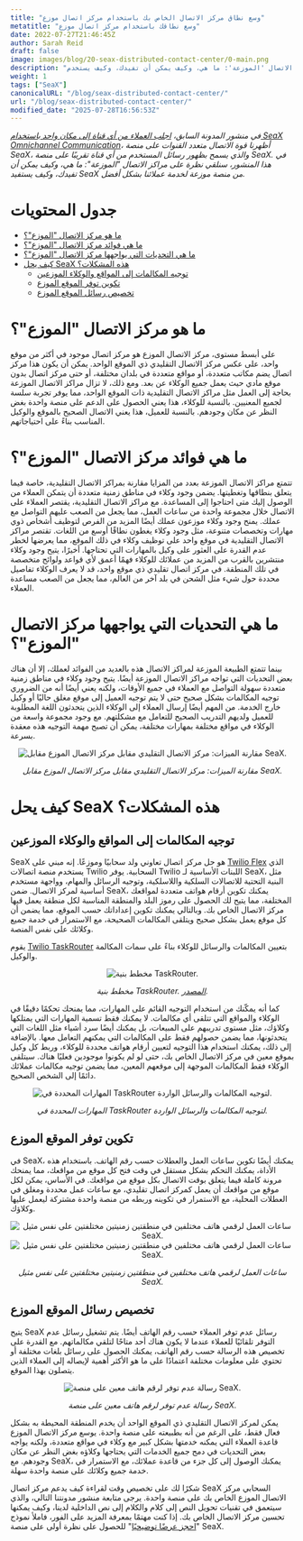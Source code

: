 ```yaml
---
title: "وسع نطاق مركز الاتصال الخاص بك باستخدام مركز اتصال موزع"
metatitle: "وسع نطاقك باستخدام مركز اتصال موزع"
date: 2022-07-27T21:46:45Z
author: Sarah Reid
draft: false
image: images/blog/20-seax-distributed-contact-center/0-main.png
description: "في هذه المدونة، سنلقي نظرة على مراكز الاتصال 'الموزعة': ما هي، وكيف يمكن أن تفيدك، وكيف يستخدم SeaX هذا لخدمة عملائنا بشكل أفضل."
weight: 1
tags: ["SeaX"]
canonicalURL: "/blog/seax-distributed-contact-center/"
url: "/blog/seax-distributed-contact-center/"
modified_date: "2025-07-28T16:56:53Z"
---
```


*في منشور المدونة السابق، [اجلب العملاء من أي قناة إلى مكان واحد باستخدام SeaX Omnichannel Communication](https://seasalt.ai/blog/19-seax-omnichannel-communication/)، أظهرنا قوة الاتصال متعدد القنوات على منصة SeaX، والذي يسمح بظهور رسائل المستخدم من أي قناة تقريبًا على منصة SeaX. في هذا المنشور، سنلقي نظرة على مراكز الاتصال "الموزعة": ما هي، وكيف يمكن أن تفيدك، وكيف يستفيد SeaX من منصة موزعة لخدمة عملائنا بشكل أفضل.*

# جدول المحتويات
- [ما هو مركز الاتصال "الموزع"؟](#ما-هو-مركز-الاتصال-الموزع؟)
- [ما هي فوائد مركز الاتصال "الموزع"؟](#ما-هي-فوائد-مركز-الاتصال-الموزع؟)
- [ما هي التحديات التي يواجهها مركز الاتصال "الموزع"؟](#ما-هي-التحديات-التي-يواجهها-مركز-الاتصال-الموزع؟)
- [كيف يحل SeaX هذه المشكلات؟](#كيف-يحل-seax-هذه-المشكلات؟)
    - [توجيه المكالمات إلى المواقع والوكلاء الموزعين](#توجيه-المكالمات-إلى-المواقع-والوكلاء-الموزعين)
    - [تكوين توفر الموقع الموزع](#تكوين-توفر-الموقع-الموزع)
    - [تخصيص رسائل الموقع الموزع](#تخصيص-رسائل-الموقع-الموزع)

# ما هو مركز الاتصال "الموزع"؟
على أبسط مستوى، مركز الاتصال الموزع هو مركز اتصال موجود في أكثر من موقع واحد، على عكس مركز الاتصال التقليدي ذي الموقع الواحد. يمكن أن يكون هذا مركز اتصال يضم مكاتب متعددة، أو مواقع متعددة في بلدان مختلفة، أو حتى مركز اتصال بدون موقع مادي حيث يعمل جميع الوكلاء عن بعد. ومع ذلك، لا تزال مراكز الاتصال الموزعة بحاجة إلى العمل مثل مراكز الاتصال التقليدية ذات الموقع الواحد، مما يوفر تجربة سلسة لجميع المعنيين. بالنسبة للوكلاء، هذا يعني الحصول على الدعم على منصة واحدة بغض النظر عن مكان وجودهم. بالنسبة للعميل، هذا يعني الاتصال الصحيح بالموقع والوكيل المناسب بناءً على احتياجاتهم.

# ما هي فوائد مركز الاتصال "الموزع"؟
تتمتع مراكز الاتصال الموزعة بعدد من المزايا مقارنة بمراكز الاتصال التقليدية، خاصة فيما يتعلق بنطاقها وتغطيتها. يضمن وجود وكلاء في مناطق زمنية متعددة أن يتمكن العملاء من الوصول إليك متى احتاجوا إلى المساعدة. مع مراكز الاتصال التقليدية، يقتصر العملاء على الاتصال خلال مجموعة واحدة من ساعات العمل، مما يجعل من الصعب عليهم التواصل مع عملك. يمنح وجود وكلاء موزعون عملك أيضًا المزيد من الفرص لتوظيف أشخاص ذوي مهارات وتخصصات متنوعة، مثل وجود وكلاء يغطون نطاقًا أوسع من اللغات. تقتصر مراكز الاتصال التقليدية في موقع واحد على توظيف وكلاء في ذلك الموقع، مما يعرضها لخطر عدم القدرة على العثور على وكيل بالمهارات التي تحتاجها. أخيرًا، يتيح وجود وكلاء منتشرين بالقرب من المزيد من عملائك للوكلاء فهمًا أعمق لأي قواعد ولوائح متخصصة في تلك المنطقة. في مركز اتصال تقليدي ذي موقع واحد، قد لا يعرف الوكلاء تفاصيل محددة حول شيء مثل الشحن في بلد آخر من العالم، مما يجعل من الصعب مساعدة العملاء.


# ما هي التحديات التي يواجهها مركز الاتصال "الموزع"؟
بينما تتمتع الطبيعة الموزعة لمراكز الاتصال هذه بالعديد من الفوائد لعملك، إلا أن هناك بعض التحديات التي تواجه مراكز الاتصال الموزعة أيضًا. يتيح وجود وكلاء في مناطق زمنية متعددة سهولة التواصل مع العملاء في جميع الأوقات، ولكنه يعني أيضًا أنه من الضروري توجيه المكالمات بشكل صحيح حتى لا يتم توجيه العميل إلى موقع مغلق حاليًا أو وكيل خارج الخدمة. من المهم أيضًا إرسال العملاء إلى الوكلاء الذين يتحدثون اللغة المطلوبة للعميل ولديهم التدريب الصحيح للتعامل مع مشكلتهم. مع وجود مجموعة واسعة من الوكلاء في مواقع مختلفة بمهارات مختلفة، يمكن أن تصبح مهمة التوجيه هذه معقدة بسرعة.

<center>
<img src="/images/blog/20-seax-distributed-contact-center/1-feature-comparison.png" alt="مقارنة الميزات: مركز الاتصال التقليدي مقابل مركز الاتصال الموزع مقابل SeaX."/>

*مقارنة الميزات: مركز الاتصال التقليدي مقابل مركز الاتصال الموزع مقابل SeaX.*
</center>

# كيف يحل SeaX هذه المشكلات؟

## توجيه المكالمات إلى المواقع والوكلاء الموزعين
SeaX هو حل مركز اتصال تعاوني ولد سحابيًا وموزعًا. إنه مبني على [Twilio Flex](https://www.twilio.com/flex) الذي يستخدم منصة اتصالات Twilio السحابية. يوفر Twilio اللبنات الأساسية لـ SeaX، مثل البنية التحتية للاتصالات السلكية واللاسلكية، وتوجيه الرسائل والمهام، وواجهة مستخدم أساسية لمركز الاتصال. ضمن SeaX، يمكنك تكوين أرقام هواتف متعددة لمواقعك المختلفة، مما يتيح لك الحصول على رموز البلد والمنطقة المناسبة لكل منطقة يعمل فيها مركز الاتصال الخاص بك. وبالتالي يمكنك تكوين إعداداتك حسب الموقع، مما يضمن أن كل موقع يعمل بشكل صحيح ويتلقى المكالمات الصحيحة، مع الاستمرار في خدمة جميع وكلائك على نفس المنصة.

يقوم [Twilio TaskRouter](https://www.twilio.com/taskrouter) بتعيين المكالمات والرسائل للوكلاء بناءً على سمات المكالمة والوكيل.

<center>
<img src="/images/blog/20-seax-distributed-contact-center/2-taskrouter.png" alt="مخطط بنية TaskRouter."/>

*مخطط بنية TaskRouter. [المصدر](https://twilio-cms-prod.s3.amazonaws.com/images/taskrouter-diagram.width-800.png).*
</center>

كما أنه يمكّنك من استخدام التوجيه القائم على المهارات، مما يمنحك تحكمًا دقيقًا في الوكلاء والمواقع التي تتلقى أي مكالمات. لا يمكنك فقط تسمية المهارات التي يمتلكها وكلاؤك، مثل مستوى تدريبهم على المبيعات، بل يمكنك أيضًا سرد أشياء مثل اللغات التي يتحدثونها، مما يضمن حصولهم فقط على المكالمات التي يمكنهم التعامل معها. بالإضافة إلى ذلك، يمكنك استخدام هذا التوجيه لتعيين أرقام هواتف محددة للوكلاء، وربط كل وكيل بموقع معين في مركز الاتصال الخاص بك، حتى لو لم يكونوا موجودين فعليًا هناك. سيتلقى الوكلاء فقط المكالمات الموجهة إلى موقعهم المعين، مما يضمن توجيه مكالمات عملائك دائمًا إلى الشخص الصحيح.

<center>
<img src="/images/blog/20-seax-distributed-contact-center/3-skills.png" alt="المهارات المحددة في TaskRouter لتوجيه المكالمات والرسائل الواردة."/>

*المهارات المحددة في TaskRouter لتوجيه المكالمات والرسائل الواردة.*
</center>

## تكوين توفر الموقع الموزع
في SeaX، يمكنك أيضًا تكوين ساعات العمل والعطلات حسب رقم الهاتف. باستخدام هذه الأداة، يمكنك التحكم بشكل مستقل في وقت فتح كل موقع من مواقعك، مما يمنحك مرونة كاملة فيما يتعلق بوقت الاتصال بكل موقع من مواقعك. في الأساس، يمكن لكل موقع من مواقعك أن يعمل كمركز اتصال تقليدي، مع ساعات عمل محددة ومغلق في العطلات المحلية، مع الاستمرار في تكوينه وربطه من منصة واحدة مشتركة ليعمل عليها وكلاؤك.

<center>
<img src="/images/blog/20-seax-distributed-contact-center/4-open-hours.png" alt="ساعات العمل لرقمي هاتف مختلفين في منطقتين زمنيتين مختلفتين على نفس مثيل SeaX."/>
</center>

<center>
<img src="/images/blog/20-seax-distributed-contact-center/5-open-hours.png" alt="ساعات العمل لرقمي هاتف مختلفين في منطقتين زمنيتين مختلفتين على نفس مثيل SeaX."/>

*ساعات العمل لرقمي هاتف مختلفين في منطقتين زمنيتين مختلفتين على نفس مثيل SeaX.*
</center>

## تخصيص رسائل الموقع الموزع
يتيح SeaX رسائل عدم توفر العملاء حسب رقم الهاتف أيضًا. يتم تشغيل رسائل عدم التوفر تلقائيًا للعملاء عندما لا يكون هناك أحد متاحًا لتلقي مكالماتهم. مع القدرة على تخصيص هذه الرسالة حسب رقم الهاتف، يمكنك الحصول على رسائل بلغات مختلفة أو تحتوي على معلومات مختلفة اعتمادًا على ما هو الأكثر أهمية لإيصاله إلى العملاء الذين يتصلون بهذا الموقع.

<center>
<img src="/images/blog/20-seax-distributed-contact-center/6-unavailable-message.png" alt="رسالة عدم توفر لرقم هاتف معين على منصة SeaX."/>

*رسالة عدم توفر لرقم هاتف معين على منصة SeaX.*
</center>

يمكن لمركز الاتصال التقليدي ذي الموقع الواحد أن يخدم المنطقة المحيطة به بشكل فعال فقط، على الرغم من أنه بطبيعته على منصة واحدة. يوسع مركز الاتصال الموزع قاعدة العملاء التي يمكنه خدمتها بشكل كبير مع وكلاء في مواقع متعددة، ولكنه يواجه بعض التحديات في دمج جميع الخدمات التي يحتاجها وكلاؤه بغض النظر عن مكان وجودهم. مع SeaX، يمكنك الوصول إلى كل جزء من قاعدة عملائك، مع الاستمرار في خدمة جميع وكلائك على منصة واحدة سهلة.

شكرًا لك على تخصيص وقت لقراءة كيف يدعم مركز اتصال SeaX السحابي مركز الاتصال الموزع الخاص بك على منصة واحدة. يرجى متابعة منشور مدونتنا التالي، والذي سيتعمق في تقنيات تحويل النص إلى كلام والكلام إلى نص الداخلية لدينا، وكيف يمكنها تحسين مركز الاتصال الخاص بك. إذا كنت مهتمًا بمعرفة المزيد على الفور، فاملأ نموذج "[احجز عرضًا توضيحيًا](https://meetings.hubspot.com/seasalt-ai/seasalt-meeting)" للحصول على نظرة أولى على منصة SeaX.
